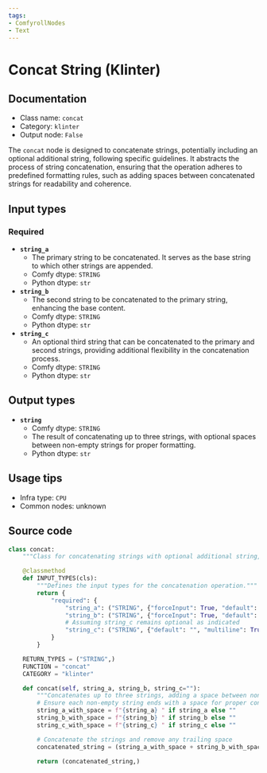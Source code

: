 ```yaml
---
tags:
- ComfyrollNodes
- Text
---
```


# Concat String (Klinter)
## Documentation
- Class name: `concat`
- Category: `klinter`
- Output node: `False`

The `concat` node is designed to concatenate strings, potentially including an optional additional string, following specific guidelines. It abstracts the process of string concatenation, ensuring that the operation adheres to predefined formatting rules, such as adding spaces between concatenated strings for readability and coherence.
## Input types
### Required
- **`string_a`**
    - The primary string to be concatenated. It serves as the base string to which other strings are appended.
    - Comfy dtype: `STRING`
    - Python dtype: `str`
- **`string_b`**
    - The second string to be concatenated to the primary string, enhancing the base content.
    - Comfy dtype: `STRING`
    - Python dtype: `str`
- **`string_c`**
    - An optional third string that can be concatenated to the primary and second strings, providing additional flexibility in the concatenation process.
    - Comfy dtype: `STRING`
    - Python dtype: `str`
## Output types
- **`string`**
    - Comfy dtype: `STRING`
    - The result of concatenating up to three strings, with optional spaces between non-empty strings for proper formatting.
    - Python dtype: `str`
## Usage tips
- Infra type: `CPU`
- Common nodes: unknown


## Source code
```python
class concat:
    """Class for concatenating strings with optional additional string, following klinter guidelines."""

    @classmethod
    def INPUT_TYPES(cls):
        """Defines the input types for the concatenation operation."""
        return {
            "required": {
                "string_a": ("STRING", {"forceInput": True, "default": "", "multiline": True}),
                "string_b": ("STRING", {"forceInput": True, "default": "", "multiline": True}),
                # Assuming string_c remains optional as indicated
                "string_c": ("STRING", {"default": "", "multiline": True}),
            }
        }

    RETURN_TYPES = ("STRING",)
    FUNCTION = "concat"
    CATEGORY = "klinter"

    def concat(self, string_a, string_b, string_c=""):
        """Concatenates up to three strings, adding a space between non-empty strings."""
        # Ensure each non-empty string ends with a space for proper concatenation
        string_a_with_space = f"{string_a} " if string_a else ""
        string_b_with_space = f"{string_b} " if string_b else ""
        string_c_with_space = f"{string_c} " if string_c else ""

        # Concatenate the strings and remove any trailing space
        concatenated_string = (string_a_with_space + string_b_with_space + string_c_with_space).rstrip()

        return (concatenated_string,)

```
